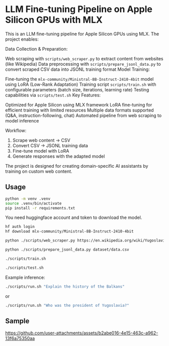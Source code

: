 # LLM Fine-tuning Pipeline on Apple Silicon GPUs with MLX

This is an LLM fine-tuning pipeline for Apple Silicon GPUs using MLX. The project enables:

Data Collection & Preparation:

Web scraping with `scripts/web_scraper.py` to extract content from websites (like Wikipedia)
Data preprocessing with `scripts/prepare_jsonl_data.py` to convert scraped CSV data into JSONL training format
Model Training:

Fine-tuning the `mlx-community/Ministral-8B-Instruct-2410-4bit` model using LoRA (Low-Rank Adaptation)
Training script `scripts/train.sh` with configurable parameters (batch size, iterations, learning rate)
Testing capabilities via `scripts/test.sh`
Key Features:

Optimized for Apple Silicon using MLX framework
LoRA fine-tuning for efficient training with limited resources
Multiple data formats supported (Q&A, instruction-following, chat)
Automated pipeline from web scraping to model inference

Workflow:

1. Scrape web content → CSV
2. Convert CSV → JSONL training data
3. Fine-tune model with LoRA
4. Generate responses with the adapted model

The project is designed for creating domain-specific AI assistants by training on custom web content.

## Usage

```sh
python -m venv .venv
source .venv/bin/activate
pip install -r requirements.txt
```

You need huggingface account and token to download the model.

```sh
hf auth login
hf download mlx-community/Ministral-8B-Instruct-2410-4bit
```

```sh
python ./scripts/web_scraper.py https://en.wikipedia.org/wiki/Yugoslavia -p 20 -o dataset/data.csv
```

```sh
python ./scripts/prepare_jsonl_data.py dataset/data.csv
```

```sh
./scripts/train.sh
```

```sh
./scripts/test.sh
```

Example inference:

```sh
./scripts/run.sh "Explain the history of the Balkans"
```

or

```sh
./scripts/run.sh "Who was the president of Yugoslavia?"
```

## Sample

https://github.com/user-attachments/assets/b2abe016-4e15-463c-a962-13f6a75350aa
